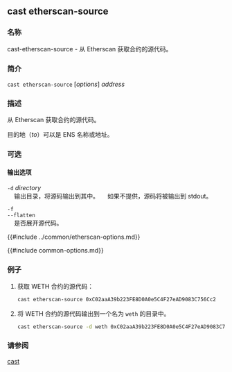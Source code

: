 ## cast etherscan-source

### 名称

cast-etherscan-source - 从 Etherscan 获取合约的源代码。

### 简介

``cast etherscan-source`` [*options*] *address*

### 描述

从 Etherscan 获取合约的源代码。

目的地（*to*）可以是 ENS 名称或地址。

### 可选

#### 输出选项

`-d` *directory*  
&nbsp;&nbsp;&nbsp;&nbsp;输出目录，将源码输出到其中。
&nbsp;&nbsp;&nbsp;&nbsp;如果不提供，源码将被输出到 stdout。

`-f`  
`--flatten`  
&nbsp;&nbsp;&nbsp;&nbsp;是否展开源代码。

{{#include ../common/etherscan-options.md}}

{{#include common-options.md}}

### 例子

1. 获取 WETH 合约的源代码：
    ```sh
    cast etherscan-source 0xC02aaA39b223FE8D0A0e5C4F27eAD9083C756Cc2
    ```

2. 将 WETH 合约的源代码输出到一个名为 `weth` 的目录中。
    ```sh
    cast etherscan-source -d weth 0xC02aaA39b223FE8D0A0e5C4F27eAD9083C756Cc2
    ```

### 请参阅

[cast](./cast.md)
